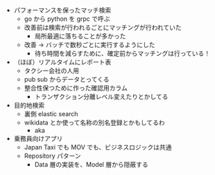 - パフォーマンスを保ったマッチ検索
  - go から python を grpc で呼ぶ
  - 改善前は検索が行われるごとにマッチングが行われていた
    - 局所最適に落ちることが多かった
  - 改善 → バッチで数秒ごとに実行するようにした
    - 待ち時間を減らすために、確定前からマッチングは行っている！
- （ほぼ）リアルタイムにレポート表
  - タクシー会社の人用
  - pub sub からデータとってくる
  - 整合性保つために作った確認用カラム
    - トランザクション分離レベル変えたりとかしてる
- 目的地検索
  - 裏側 elastic search
  - wikidata とか使って名称の別名登録とかもしてるわ
    - aka
- 乗務員向けアプリ
  - Japan Taxi でも MOV でも、ビジネスロジックは共通
  - Repository パターン
    - Data 層の実装を、Model 層から隠蔽する

